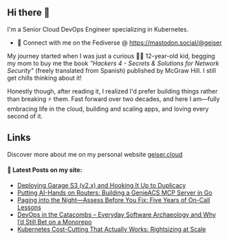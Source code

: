 ## Hi there 👋

I'm a Senior Cloud DevOps Engineer specializing in Kubernetes.

- 🛜 Connect with me on the Fediverse @ https://mastodon.social/@geiser

My journey started when I was just a curious 👦🏻 12-year-old kid, begging my mom to buy me the book _"Hackers 4 - Secrets & Solutions for Network Security"_ (freely translated from Spanish) published by McGraw Hill. I still get chills thinking about it! 

Honestly though, after reading it, I realized I'd prefer building things rather than breaking ⚡ them. Fast forward over two decades, and here I am—fully embracing life in the cloud, building and scaling apps, and loving every second of it.

## Links

Discover more about me on my personal website <a href="https://geiser.cloud/?ref=github.com" rel="me">geiser.cloud</a>


#### 📩 Latest Posts on my site:

<!-- BLOG-POST-LIST:START -->
- [Deploying Garage S3 &lpar;v2.x&rpar; and Hooking It Up to Duplicacy](https://geiser.cloud/deploying-garage-s3-v2-x-and-hooking-it-up-to-duplicacy/)
- [Putting AI-Hands on Routers: Building a GenieACS MCP Server in Go](https://geiser.cloud/putting-ai-hands-on-routers-building-a-genieacs-mcp-server-in-go/)
- [Paging into the Night—Assess Before You Fix: Five Years of On-Call Lessons](https://geiser.cloud/paging-into-the-night-assess-before-you-fix-five-years-of-on-call-lessons/)
- [DevOps in the Catacombs – Everyday Software Archaeology and Why I’d Still Bet on a Monorepo](https://geiser.cloud/software-archaeology-monorepo/)
- [Kubernetes Cost-Cutting That Actually Works: Rightsizing at Scale](https://geiser.cloud/kubernetes-cost-cutting-that-actually-works-rightsizing-at-scale/)
<!-- BLOG-POST-LIST:END -->

<!--
**GeiserX/GeiserX** is a ✨ _special_ ✨ repository because its `README.md` (this file) appears on your GitHub profile.

Here are some ideas to get you started:

- 🔭 I’m currently working on ...
- 🌱 I’m currently learning ...
- 👯 I’m looking to collaborate on ...
- 🤔 I’m looking for help with ...
- 💬 Ask me about ...
- 📫 How to reach me: ...
- 😄 Pronouns: ...
- ⚡ Fun fact: ...
-->
